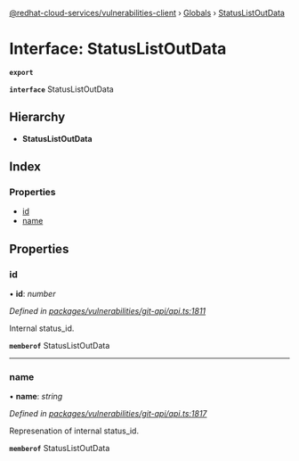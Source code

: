 [@redhat-cloud-services/vulnerabilities-client](../README.md) › [Globals](../globals.md) › [StatusListOutData](statuslistoutdata.md)

# Interface: StatusListOutData

**`export`** 

**`interface`** StatusListOutData

## Hierarchy

* **StatusListOutData**

## Index

### Properties

* [id](statuslistoutdata.md#id)
* [name](statuslistoutdata.md#name)

## Properties

###  id

• **id**: *number*

*Defined in [packages/vulnerabilities/git-api/api.ts:1811](https://github.com/RedHatInsights/javascript-clients/blob/master/packages/vulnerabilities/git-api/api.ts#L1811)*

Internal status_id.

**`memberof`** StatusListOutData

___

###  name

• **name**: *string*

*Defined in [packages/vulnerabilities/git-api/api.ts:1817](https://github.com/RedHatInsights/javascript-clients/blob/master/packages/vulnerabilities/git-api/api.ts#L1817)*

Represenation of internal status_id.

**`memberof`** StatusListOutData
